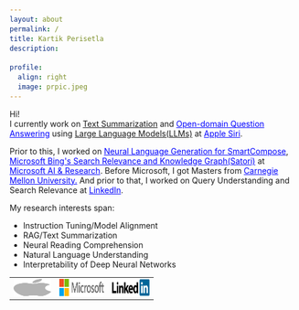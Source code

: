 ```yaml
---
layout: about
permalink: /
title: Kartik Perisetla
description:

profile:
  align: right
  image: prpic.jpeg
---
```

<p align="left">
Hi!<br/>
I currently work on <a target="_blank" href="https://en.wikipedia.org/wiki/Automatic_summarization#Abstractive-based_summarization">Text Summarization</a> and <a target="_blank" href="https://en.wikipedia.org/wiki/Question_answering#Open_domain_question_answering" style="color:blue">Open-domain Question Answering</a> using <a target="_blank" href="https://en.wikipedia.org/wiki/Large_language_model">Large Language Models(LLMs)</a> at <a href="https://www.apple.com/siri/" target="_blank" style="color:blue">Apple Siri</a>.</p>
<p>
Prior to this, I worked on <a href="https://www.theverge.com/2020/5/11/21254298/microsoft-outlook-web-text-predictions-gmail-smart-compose-feature" target="_blank" style="color:blue">Neural Language Generation for SmartCompose</a>, <a href="https://blogs.bing.com/search/2013/03/21/understand-your-world-with-bing" target="_blank" style="color:blue"> Microsoft Bing's Search Relevance and Knowledge Graph(Satori)</a> at <a href="https://news.microsoft.com/2016/09/29/microsoft-expands-artificial-intelligence-ai-efforts-with-creation-of-new-microsoft-ai-and-research-group/" target="_blank" style="color:blue">Microsoft AI & Research</a>. Before Microsoft, I got Masters from <a href="http://cmu.edu/" target="_blank" style="color:blue">Carnegie Mellon University.</a> And prior to that, I worked on Query Understanding and Search Relevance at <a href="https://linkedin.com" target="_blank" style="color:blue">LinkedIn</a>.
</p>

<p align="left">
My research interests span:
<ul>
<li>Instruction Tuning/Model Alignment</li>
<li>RAG/Text Summarization</li>
<li>Neural Reading Comprehension</li>
<li>Natural Language Understanding</li>
<li>Interpretability of Deep Neural Networks</li>
</ul>
</p>

<style>
  table {
    width: 50%;
    table-layout: fixed; /* Distribute the space evenly */
  }

  td {
    text-align: center; /* Center align the logos */
  }
</style>

<table>
  <tbody>
    <tr>
      <td>
        <img src="assets/img/apple_logo.png" width="100px" height="30px" alt="Apple Logo">
      </td>
      <td>
        <img src="assets/img/microsoft_logo.png" width="120px" height="30px" alt="Microsoft Logo">
      </td>
      <td>
        <img src="assets/img/linkedin_logo.png" width="100px" height="30px" alt="LinkedIn Logo">
      </td>
    </tr>
  </tbody>
</table>